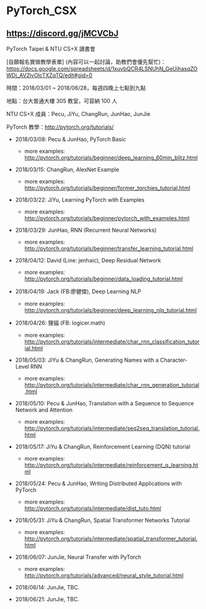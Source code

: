 # PyTorch_CSX
## https://discord.gg/jMCVCbJ

PyTorch Taipei &amp; NTU CS+X 讀書會

[自願報名實做教學表單] (內容可以一起討論，助教們會優先幫忙)：https://docs.google.com/spreadsheets/d/1xuvbQCR4LSNUhN_GeUihasqZOWDi_AV2lvOlcTXZqTQ/edit#gid=0

時間：2018/03/01 ~ 2018/06/28，每週四晚上七點到九點

地點：台大普通大樓 305 教室，可容納 100 人

NTU CS+X 成員：Pecu, JiYu, ChangRun, JunHao, JunJie

PyTorch 教學：http://pytorch.org/tutorials/

- 2018/03/08: Pecu & JunHao, PyTorch Basic

  - more examples: http://pytorch.org/tutorials/beginner/deep_learning_60min_blitz.html

- 2018/03/15: ChangRun, AlexNet Example

  - more examples: http://pytorch.org/tutorials/beginner/former_torchies_tutorial.html

- 2018/03/22: JiYu, Learning PyTorch with Examples

  - more examples: http://pytorch.org/tutorials/beginner/pytorch_with_examples.html

- 2018/03/29: JunHao, RNN (Recurrent Neural Networks)

  - more examples: http://pytorch.org/tutorials/beginner/transfer_learning_tutorial.html

- 2018/04/12: David (Line: jenhaic), Deep Residual Network

  - more examples: http://pytorch.org/tutorials/beginner/data_loading_tutorial.html

- 2018/04/19: Jack (FB:廖健傑), Deep Learning NLP

  - more examples: http://pytorch.org/tutorials/beginner/deep_learning_nlp_tutorial.html

- 2018/04/26: 狸貓 (FB: logicer.math)

  - more examples: http://pytorch.org/tutorials/intermediate/char_rnn_classification_tutorial.html

- 2018/05/03: JiYu & ChangRun, Generating Names with a Character-Level RNN

  - more examples: http://pytorch.org/tutorials/intermediate/char_rnn_generation_tutorial.html

- 2018/05/10: Pecu & JunHao, Translation with a Sequence to Sequence Network and Attention

  - more examples: http://pytorch.org/tutorials/intermediate/seq2seq_translation_tutorial.html

- 2018/05/17: JiYu & ChangRun, Reinforcement Learning (DQN) tutorial

  - more examples: http://pytorch.org/tutorials/intermediate/reinforcement_q_learning.html

- 2018/05/24: Pecu & JunHao, Writing Distributed Applications with PyTorch 

  - more examples: http://pytorch.org/tutorials/intermediate/dist_tuto.html

- 2018/05/31: JiYu & ChangRun, Spatial Transformer Networks Tutorial

  - more examples: http://pytorch.org/tutorials/intermediate/spatial_transformer_tutorial.html

- 2018/06/07: JunJie, Neural Transfer with PyTorch

  - more examples: http://pytorch.org/tutorials/advanced/neural_style_tutorial.html

- 2018/06/14: JunJie, TBC.

- 2018/06/21: JunJie, TBC.
